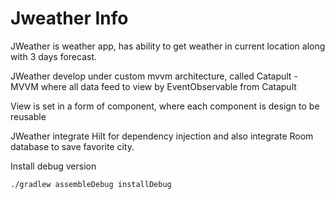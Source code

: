 # Jweather Info

JWeather is weather app, has ability to get weather in current location along with 3 days forecast.

JWeather develop under custom mvvm architecture, called Catapult - MVVM 
where all data feed to view by EventObservable from Catapult

View is set in a form of component, where each component is design to be reusable

JWeather integrate Hilt for dependency injection and also integrate Room database to save favorite city.

Install debug version

```sh
./gradlew assembleDebug installDebug

```
